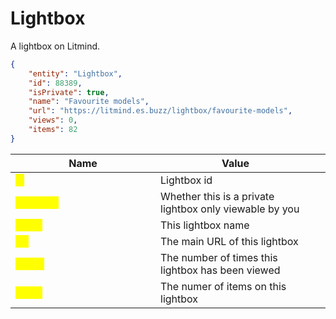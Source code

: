 # Lightbox

A lightbox on Litmind.

```json
{
    "entity": "Lightbox",
    "id": 88389,
    "isPrivate": true,
    "name": "Favourite models",
    "url": "https://litmind.es.buzz/lightbox/favourite-models",
    "views": 0,
    "items": 82
}
```

<table><thead><tr><th width="216">Name</th><th>Value</th><th data-hidden></th></tr></thead><tbody><tr><td><mark style="color:yellow;"><strong>id</strong></mark></td><td>Lightbox id</td><td></td></tr><tr><td><mark style="color:yellow;"><strong>isPrivate</strong></mark></td><td>Whether this is a private lightbox only viewable by you</td><td></td></tr><tr><td><mark style="color:yellow;"><strong>name</strong></mark></td><td>This lightbox name</td><td></td></tr><tr><td><mark style="color:yellow;"><strong>url</strong></mark></td><td>The main URL of this lightbox</td><td></td></tr><tr><td><mark style="color:yellow;"><strong>views</strong></mark></td><td>The number of times this lightbox has been viewed</td><td></td></tr><tr><td><mark style="color:yellow;"><strong>items</strong></mark></td><td>The numer of items on this lightbox</td><td></td></tr></tbody></table>
